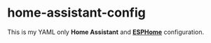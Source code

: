 # home-assistant-config
This is my YAML only **Home Assistant** and [**ESPHome**](https://github.com/dbiro/home-assistant-config/blob/main/esphome/README.md) configuration. 